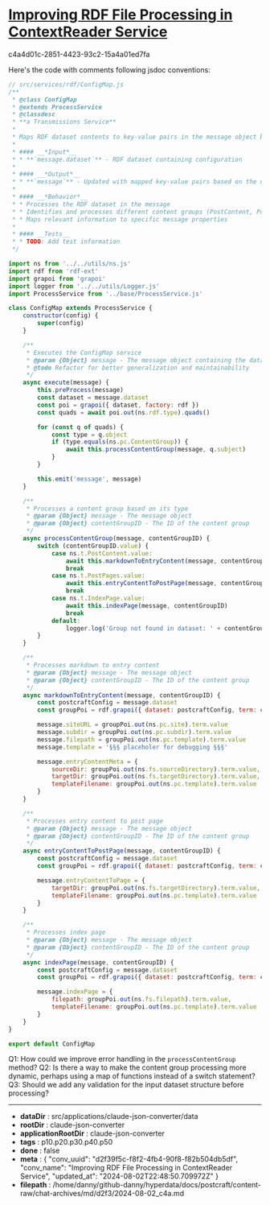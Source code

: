 # [Improving RDF File Processing in ContextReader Service](https://claude.ai/chat/d2f39f5c-f8f2-4fb4-90f8-f82b504db5df)

c4a4d01c-2851-4423-93c2-15a4a01ed7fa

 Here's the code with comments following jsdoc conventions:

```javascript
// src/services/rdf/ConfigMap.js
/**
 * @class ConfigMap
 * @extends ProcessService
 * @classdesc
 * **a Transmissions Service**
 * 
 * Maps RDF dataset contents to key-value pairs in the message object based on services.ttl configuration.
 * 
 * #### __*Input*__
 * * **`message.dataset`** - RDF dataset containing configuration
 * 
 * #### __*Output*__
 * * **`message`** - Updated with mapped key-value pairs based on the dataset content
 * 
 * #### __*Behavior*__
 * * Processes the RDF dataset in the message
 * * Identifies and processes different content groups (PostContent, PostPages, IndexPage)
 * * Maps relevant information to specific message properties
 * 
 * #### __Tests__
 * * TODO: Add test information
 */

import ns from '../../utils/ns.js'
import rdf from 'rdf-ext'
import grapoi from 'grapoi'
import logger from '../../utils/Logger.js'
import ProcessService from '../base/ProcessService.js'

class ConfigMap extends ProcessService {
    constructor(config) {
        super(config)
    }

    /**
     * Executes the ConfigMap service
     * @param {Object} message - The message object containing the dataset
     * @todo Refactor for better generalization and maintainability
     */
    async execute(message) {
        this.preProcess(message)
        const dataset = message.dataset
        const poi = grapoi({ dataset, factory: rdf })
        const quads = await poi.out(ns.rdf.type).quads()

        for (const q of quads) {
            const type = q.object
            if (type.equals(ns.pc.ContentGroup)) {
                await this.processContentGroup(message, q.subject)
            }
        }

        this.emit('message', message)
    }

    /**
     * Processes a content group based on its type
     * @param {Object} message - The message object
     * @param {Object} contentGroupID - The ID of the content group
     */
    async processContentGroup(message, contentGroupID) {
        switch (contentGroupID.value) {
            case ns.t.PostContent.value:
                await this.markdownToEntryContent(message, contentGroupID)
                break
            case ns.t.PostPages.value:
                await this.entryContentToPostPage(message, contentGroupID)
                break
            case ns.t.IndexPage.value:
                await this.indexPage(message, contentGroupID)
                break
            default:
                logger.log('Group not found in dataset: ' + contentGroupID.value)
        }
    }

    /**
     * Processes markdown to entry content
     * @param {Object} message - The message object
     * @param {Object} contentGroupID - The ID of the content group
     */
    async markdownToEntryContent(message, contentGroupID) {
        const postcraftConfig = message.dataset
        const groupPoi = rdf.grapoi({ dataset: postcraftConfig, term: contentGroupID })

        message.siteURL = groupPoi.out(ns.pc.site).term.value
        message.subdir = groupPoi.out(ns.pc.subdir).term.value
        message.filepath = groupPoi.out(ns.pc.template).term.value
        message.template = '§§§ placeholer for debugging §§§'

        message.entryContentMeta = {
            sourceDir: groupPoi.out(ns.fs.sourceDirectory).term.value,
            targetDir: groupPoi.out(ns.fs.targetDirectory).term.value,
            templateFilename: groupPoi.out(ns.pc.template).term.value
        }
    }

    /**
     * Processes entry content to post page
     * @param {Object} message - The message object
     * @param {Object} contentGroupID - The ID of the content group
     */
    async entryContentToPostPage(message, contentGroupID) {
        const postcraftConfig = message.dataset
        const groupPoi = rdf.grapoi({ dataset: postcraftConfig, term: contentGroupID })

        message.entryContentToPage = {
            targetDir: groupPoi.out(ns.fs.targetDirectory).term.value,
            templateFilename: groupPoi.out(ns.pc.template).term.value
        }
    }

    /**
     * Processes index page
     * @param {Object} message - The message object
     * @param {Object} contentGroupID - The ID of the content group
     */
    async indexPage(message, contentGroupID) {
        const postcraftConfig = message.dataset
        const groupPoi = rdf.grapoi({ dataset: postcraftConfig, term: contentGroupID })

        message.indexPage = {
            filepath: groupPoi.out(ns.fs.filepath).term.value,
            templateFilename: groupPoi.out(ns.pc.template).term.value
        }
    }
}

export default ConfigMap
```

Q1: How could we improve error handling in the `processContentGroup` method?
Q2: Is there a way to make the content group processing more dynamic, perhaps using a map of functions instead of a switch statement?
Q3: Should we add any validation for the input dataset structure before processing?

---

* **dataDir** : src/applications/claude-json-converter/data
* **rootDir** : claude-json-converter
* **applicationRootDir** : claude-json-converter
* **tags** : p10.p20.p30.p40.p50
* **done** : false
* **meta** : {
  "conv_uuid": "d2f39f5c-f8f2-4fb4-90f8-f82b504db5df",
  "conv_name": "Improving RDF File Processing in ContextReader Service",
  "updated_at": "2024-08-02T22:48:50.709972Z"
}
* **filepath** : /home/danny/github-danny/hyperdata/docs/postcraft/content-raw/chat-archives/md/d2f3/2024-08-02_c4a.md